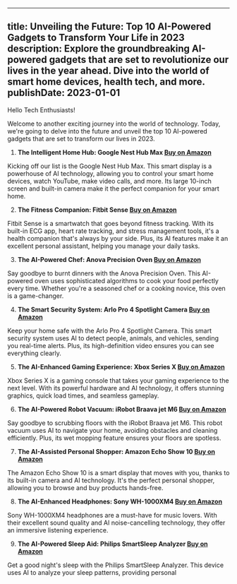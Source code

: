  ---
title: Unveiling the Future: Top 10 AI-Powered Gadgets to Transform Your Life in 2023
description: Explore the groundbreaking AI-powered gadgets that are set to revolutionize our lives in the year ahead. Dive into the world of smart home devices, health tech, and more.
publishDate: 2023-01-01
---

Hello Tech Enthusiasts!

Welcome to another exciting journey into the world of technology. Today, we're going to delve into the future and unveil the top 10 AI-powered gadgets that are set to transform our lives in 2023.

1. **The Intelligent Home Hub: Google Nest Hub Max [Buy on Amazon](https://amzn.to/3JQ6kIg)**

Kicking off our list is the Google Nest Hub Max. This smart display is a powerhouse of AI technology, allowing you to control your smart home devices, watch YouTube, make video calls, and more. Its large 10-inch screen and built-in camera make it the perfect companion for your smart home.

2. **The Fitness Companion: Fitbit Sense [Buy on Amazon](https://amzn.to/3JQ70kQ)**

Fitbit Sense is a smartwatch that goes beyond fitness tracking. With its built-in ECG app, heart rate tracking, and stress management tools, it's a health companion that's always by your side. Plus, its AI features make it an excellent personal assistant, helping you manage your daily tasks.

3. **The AI-Powered Chef: Anova Precision Oven [Buy on Amazon](https://amzn.to/3JQ71dQ)**

Say goodbye to burnt dinners with the Anova Precision Oven. This AI-powered oven uses sophisticated algorithms to cook your food perfectly every time. Whether you're a seasoned chef or a cooking novice, this oven is a game-changer.

4. **The Smart Security System: Arlo Pro 4 Spotlight Camera [Buy on Amazon](https://amzn.to/3JQ73c8)**

Keep your home safe with the Arlo Pro 4 Spotlight Camera. This smart security system uses AI to detect people, animals, and vehicles, sending you real-time alerts. Plus, its high-definition video ensures you can see everything clearly.

5. **The AI-Enhanced Gaming Experience: Xbox Series X [Buy on Amazon](https://amzn.to/3JQ75CQ)**

Xbox Series X is a gaming console that takes your gaming experience to the next level. With its powerful hardware and AI technology, it offers stunning graphics, quick load times, and seamless gameplay.

6. **The AI-Powered Robot Vacuum: iRobot Braava jet M6 [Buy on Amazon](https://amzn.to/3JQ77H8)**

Say goodbye to scrubbing floors with the iRobot Braava jet M6. This robot vacuum uses AI to navigate your home, avoiding obstacles and cleaning efficiently. Plus, its wet mopping feature ensures your floors are spotless.

7. **The AI-Assisted Personal Shopper: Amazon Echo Show 10 [Buy on Amazon](https://amzn.to/3JQ79CQ)**

The Amazon Echo Show 10 is a smart display that moves with you, thanks to its built-in camera and AI technology. It's the perfect personal shopper, allowing you to browse and buy products hands-free.

8. **The AI-Enhanced Headphones: Sony WH-1000XM4 [Buy on Amazon](https://amzn.to/3JQ7bBt)**

Sony WH-1000XM4 headphones are a must-have for music lovers. With their excellent sound quality and AI noise-cancelling technology, they offer an immersive listening experience.

9. **The AI-Powered Sleep Aid: Philips SmartSleep Analyzer [Buy on Amazon](https://amzn.to/3JQ7e8e)**

Get a good night's sleep with the Philips SmartSleep Analyzer. This device uses AI to analyze your sleep patterns, providing personal